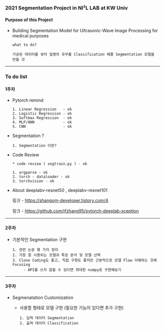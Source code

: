 ### 2021 Segmentation Project in NI²L LAB at KW Univ

#### Purpose of this Project  

  - Building Segmentation Model for Ultrasonic-Wave Image Processing for medical purposes

        what to do? 
        
        가공된 데이터를 넣어 질병의 유무를 Classification 해줄 Segmentation 모델을 만들 것
        
---               
                
### To do list

#### 1주차

  - Pytorch remind

        1. Linear Regression   - ok
        2. Logistic Regression - ok
        3. Softmax Regression  - ok
        4. MLP/ANN             - ok
        5. CNN                 - ok

  - Segmentation ?

        1. Segmentation 이란?

  - Code Review

        * code review ( segtrain.py ) - ok
        
        1. argparse - ok 
        2. torch - dataloader - ok
        3. torchvision - ok 

  - About deeplabv-resnet50 , deeplabv-resnet101         

    링크 - https://shangom-developer.tistory.com/4

    링크 - https://github.com/jfzhang95/pytorch-deeplab-xception

---

#### 2주차

  - 기본적인 Segmentation 구현

        1. 관련 논문 몇 가지 정리 
        2. 가장 잘 사용되는 모델과 특징 분석 및 모델 선택
        3. Clone Coding도 좋고, 직접 구현도 좋지만 근본적으로 모델 Flow 이해하는 것에 Focusing      
             - API를 쓰지 않을 수 있다면 최대한 numpy로 구현해보기 

---

#### 3주차

- Segmenatation Customization 

    - 사용할 형태로 모델 구현 (필요한 기능이 있다면 추가 구현)  

          1. 입력 데이터 Segmentation
          2. 출력 데이터 Classification
      
    
  
            
        
  
  
  
  
  
